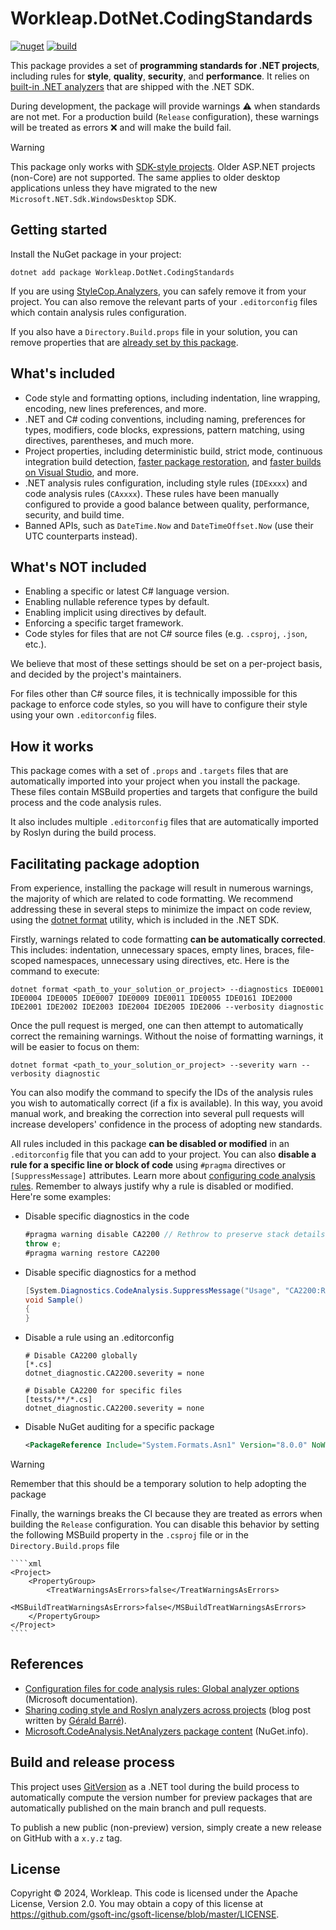 # Workleap.DotNet.CodingStandards

[![nuget](https://img.shields.io/nuget/v/Workleap.DotNet.CodingStandards.svg?logo=nuget)](https://www.nuget.org/packages/Workleap.DotNet.CodingStandards/)
[![build](https://img.shields.io/github/actions/workflow/status/gsoft-inc/wl-dotnet-codingstandards/publish.yml?logo=github&branch=main)](https://github.com/gsoft-inc/wl-dotnet-codingstandards/actions/workflows/publish.yml)

This package provides a set of **programming standards for .NET projects**, including rules for **style**, **quality**, **security**, and **performance**. It relies on [built-in .NET analyzers](https://learn.microsoft.com/en-us/dotnet/fundamentals/code-analysis/overview) that are shipped with the .NET SDK.

During development, the package will provide warnings :warning: when standards are not met. For a production build (`Release` configuration), these warnings will be treated as errors :x: and will make the build fail.

> [!WARNING]
> This package only works with [SDK-style projects](https://learn.microsoft.com/en-us/dotnet/core/project-sdk/overview). Older ASP.NET projects (non-Core) are not supported. The same applies to older desktop applications unless they have migrated to the new `Microsoft.NET.Sdk.WindowsDesktop` SDK.

## Getting started

Install the NuGet package in your project:

```
dotnet add package Workleap.DotNet.CodingStandards
```

If you are using [StyleCop.Analyzers](https://www.nuget.org/packages/StyleCop.Analyzers), you can safely remove it from your project. You can also remove the relevant parts of your `.editorconfig` files which contain analysis rules configuration.

If you also have a `Directory.Build.props` file in your solution, you can remove properties that are [already set by this package](src/buildTransitive/Workleap.DotNet.CodingStandards.props).

## What's included

- Code style and formatting options, including indentation, line wrapping, encoding, new lines preferences, and more.
- .NET and C# coding conventions, including naming, preferences for types, modifiers, code blocks, expressions, pattern matching, using directives, parentheses, and much more.
- Project properties, including deterministic build, strict mode, continuous integration build detection, [faster package restoration](https://learn.microsoft.com/en-us/nuget/reference/msbuild-targets#restoring-with-msbuild-static-graph-evaluation), and [faster builds on Visual Studio](https://devblogs.microsoft.com/visualstudio/vs-toolbox-accelerate-your-builds-of-sdk-style-net-projects/), and more.
- .NET analysis rules configuration, including style rules (`IDExxxx`) and code analysis rules (`CAxxxx`). These rules have been manually configured to provide a good balance between quality, performance, security, and build time.
- Banned APIs, such as `DateTime.Now` and `DateTimeOffset.Now` (use their UTC counterparts instead).

## What's NOT included

- Enabling a specific or latest C# language version.
- Enabling nullable reference types by default.
- Enabling implicit using directives by default.
- Enforcing a specific target framework.
- Code styles for files that are not C# source files (e.g. `.csproj`, `.json`, etc.).

We believe that most of these settings should be set on a per-project basis, and decided by the project's maintainers.

For files other than C# source files, it is technically impossible for this package to enforce code styles, so you will have to configure their style using your own `.editorconfig` files.

## How it works

This package comes with a set of `.props` and `.targets` files that are automatically imported into your project when you install the package. These files contain MSBuild properties and targets that configure the build process and the code analysis rules.

It also includes multiple `.editorconfig` files that are automatically imported by Roslyn during the build process.

## Facilitating package adoption

From experience, installing the package will result in numerous warnings, the majority of which are related to code formatting. We recommend addressing these in several steps to minimize the impact on code review, using the [dotnet format](https://learn.microsoft.com/en-us/dotnet/core/tools/dotnet-format) utility, which is included in the .NET SDK.

Firstly, warnings related to code formatting **can be automatically corrected**. This includes: indentation, unnecessary spaces, empty lines, braces, file-scoped namespaces, unnecessary using directives, etc. Here is the command to execute:

```
dotnet format <path_to_your_solution_or_project> --diagnostics IDE0001 IDE0004 IDE0005 IDE0007 IDE0009 IDE0011 IDE0055 IDE0161 IDE2000 IDE2001 IDE2002 IDE2003 IDE2004 IDE2005 IDE2006 --verbosity diagnostic
```

Once the pull request is merged, one can then attempt to automatically correct the remaining warnings. Without the noise of formatting warnings, it will be easier to focus on them:

```
dotnet format <path_to_your_solution_or_project> --severity warn --verbosity diagnostic
```

You can also modify the command to specify the IDs of the analysis rules you wish to automatically correct (if a fix is available). In this way, you avoid manual work, and breaking the correction into several pull requests will increase developers' confidence in the process of adopting new standards.

All rules included in this package **can be disabled or modified** in an `.editorconfig` file that you can add to your project. You can also **disable a rule for a specific line or block of code** using `#pragma` directives or `[SuppressMessage]` attributes. Learn more about [configuring code analysis rules](https://learn.microsoft.com/en-us/dotnet/fundamentals/code-analysis/suppress-warnings). Remember to always justify why a rule is disabled or modified. Here're some examples:

- Disable specific diagnostics in the code

    ````c#
    #pragma warning disable CA2200 // Rethrow to preserve stack details
    throw e;
    #pragma warning restore CA2200
    ````

- Disable specific diagnostics for a method

    ````c#
    [System.Diagnostics.CodeAnalysis.SuppressMessage("Usage", "CA2200:Rethrow to preserve stack details", Justification = "Not production code.")]
    void Sample()
    {
    }
    ````

- Disable a rule using an .editorconfig

    ````editorconfig
    # Disable CA2200 globally
    [*.cs]
    dotnet_diagnostic.CA2200.severity = none

    # Disable CA2200 for specific files
    [tests/**/*.cs]
    dotnet_diagnostic.CA2200.severity = none
    ````

- Disable NuGet auditing for a specific package

    ````xml
    <PackageReference Include="System.Formats.Asn1" Version="8.0.0" NoWarn="NU1903" />
    ````

> [!WARNING]
> Remember that this should be a temporary solution to help adopting the package

Finally, the warnings breaks the CI because they are treated as errors when building the `Release` configuration. You can disable this behavior by setting the following MSBuild property in the `.csproj` file or in the `Directory.Build.props` file

    ````xml
    <Project>
        <PropertyGroup>
            <TreatWarningsAsErrors>false</TreatWarningsAsErrors>
            <MSBuildTreatWarningsAsErrors>false</MSBuildTreatWarningsAsErrors>
        </PropertyGroup>
    </Project>
    ````

## References

- [Configuration files for code analysis rules: Global analyzer options](https://learn.microsoft.com/en-us/dotnet/fundamentals/code-analysis/configuration-files#global-analyzerconfig) (Microsoft documentation).
- [Sharing coding style and Roslyn analyzers across projects](https://www.meziantou.net/sharing-coding-style-and-roslyn-analyzers-across-projects.htm) (blog post written by [Gérald Barré](https://github.com/meziantou)).
- [Microsoft.CodeAnalysis.NetAnalyzers package content](https://nuget.info/packages/Microsoft.CodeAnalysis.NetAnalyzers/8.0.0) (NuGet.info).

## Build and release process

This project uses [GitVersion](https://learn.microsoft.com/en-us/dotnet/fundamentals/code-analysis/overview) as a .NET tool during the build process to automatically compute the version number for preview packages that are automatically published on the main branch and pull requests.

To publish a new public (non-preview) version, simply create a new release on GitHub with a `x.y.z` tag.

## License

Copyright © 2024, Workleap. This code is licensed under the Apache License, Version 2.0. You may obtain a copy of this license at https://github.com/gsoft-inc/gsoft-license/blob/master/LICENSE.
